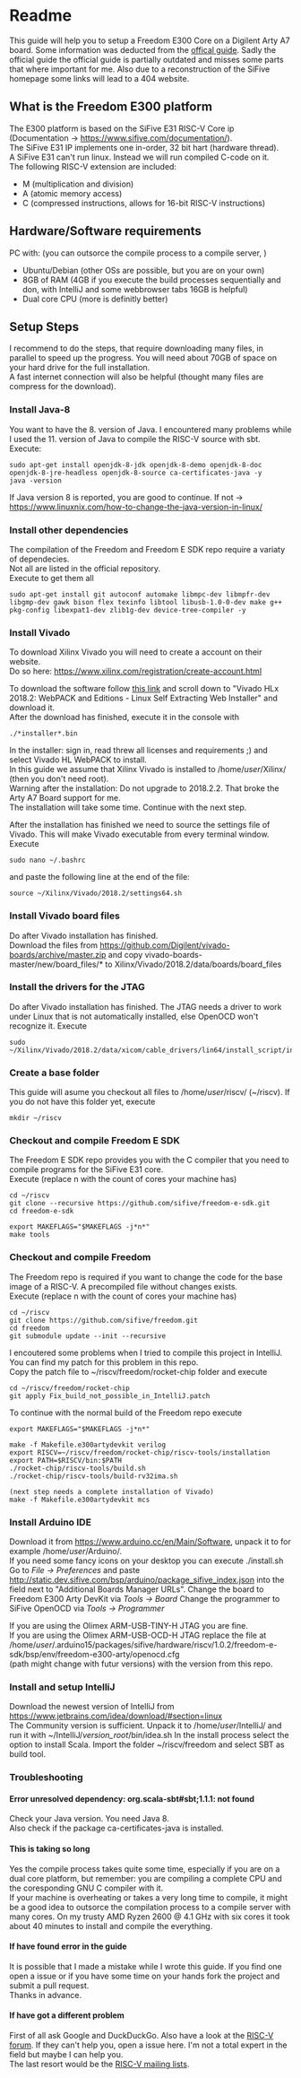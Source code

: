 # Readme
This guide will help you to setup a Freedom E300 Core on a Digilent Arty A7 board.
Some information was deducted from the 
[offical guide](https://static.dev.sifive.com/SiFive-E310-arty-gettingstarted-v1.0.6.pdf).
Sadly the official guide the official guide is partially outdated and misses some
parts that where important for me.
Also due to a reconstruction of the SiFive homepage some links will lead to a 404 website.

## What is the Freedom E300 platform
The E300 platform is based on the SiFive E31 RISC-V Core ip 
(Documentation -> https://www.sifive.com/documentation/).  
The SiFive E31 IP implements one in-order, 32 bit hart (hardware thread).  
A SiFive E31 can't run linux. Instead we will run compiled C-code on it.  
The following RISC-V extension are included:
- M (multiplication and division)
- A (atomic memory access)
- C (compressed instructions, allows for 16-bit RISC-V instructions)

## Hardware/Software requirements
PC with: (you can outsorce the compile process to a compile server, )
- Ubuntu/Debian (other OSs are possible, but you are on your own)
- 8GB of RAM (4GB if you execute the build processes sequentially and don, with IntelliJ and some webbrowser tabs 16GB is helpful)
- Dual core CPU (more is definitly better)

## Setup Steps
I recommend to do the steps, that require downloading many files, in parallel to speed up the progress. 
You will need about 70GB of space on your hard drive for the full installation.  
A fast internet connection will also be helpful (thought many files are compress for the download).

### Install Java-8
You want to have the 8. version of Java.
I encountered many problems while I used the 11. version of Java to compile the RISC-V source with sbt.  
Execute: 
```console
sudo apt-get install openjdk-8-jdk openjdk-8-demo openjdk-8-doc openjdk-8-jre-headless openjdk-8-source ca-certificates-java -y
java -version
```
If Java version 8 is reported, you are good to continue.
If not -> https://www.linuxnix.com/how-to-change-the-java-version-in-linux/

### Install other dependencies
The compilation of the Freedom and Freedom E SDK repo require a variaty of dependecies.  
Not all are listed in the official repository.  
Execute to get them all  
```console
sudo apt-get install git autoconf automake libmpc-dev libmpfr-dev libgmp-dev gawk bison flex texinfo libtool libusb-1.0-0-dev make g++ pkg-config libexpat1-dev zlib1g-dev device-tree-compiler -y
```

### Install Vivado
To download Xilinx Vivado you will need to create a account on their website.  
Do so here: https://www.xilinx.com/registration/create-account.html

To download the software follow [this link](https://www.xilinx.com/support/download.html)
and scroll down to "Vivado HLx 2018.2: WebPACK and Editions - Linux Self Extracting Web Installer"
and download it.  
After the download has finished, execute it in the console with
```console
./*installer*.bin
```
In the installer: sign in, read threw all licenses and requirements ;) and 
select Vivado HL WebPACK to install.  
In this guide we assume that Xilinx Vivado is installed to /home/*user*/Xilinx/ (then you don't need root).  
Warning after the installation: Do not upgrade to 2018.2.2.
That broke the Arty A7 Board support for me.  
The installation will take some time. Continue with the next step.

After the installation has finished we need to source the settings file of Vivado.
This will make Vivado executable from every terminal window.
Execute
```console
sudo nano ~/.bashrc
```
and paste the following line at the end of the file:
```console
source ~/Xilinx/Vivado/2018.2/settings64.sh
```

### Install Vivado board files
Do after Vivado installation has finished.  
Download the files from https://github.com/Digilent/vivado-boards/archive/master.zip
and copy vivado-boards-master/new/board_files/* to Xilinx/Vivado/2018.2/data/boards/board_files

### Install the drivers for the JTAG
Do after Vivado installation has finished.
The JTAG needs a driver to work under Linux that is not automatically installed, else
OpenOCD won't recognize it.
Execute
```console
sudo ~/Xilinx/Vivado/2018.2/data/xicom/cable_drivers/lin64/install_script/install_drivers/install_drivers
```

### Create a base folder
This guide will asume you checkout all files to /home/*user*/riscv/ (~/riscv).
If you do not have this folder yet, execute
```console
mkdir ~/riscv
```

### Checkout and compile Freedom E SDK
The Freedom E SDK repo provides you with the C compiler that you need to compile
programs for the SiFive E31 core.  
Execute (replace n with the count of cores your machine has)
```console
cd ~/riscv
git clone --recursive https://github.com/sifive/freedom-e-sdk.git
cd freedom-e-sdk

export MAKEFLAGS="$MAKEFLAGS -j*n*"
make tools
```

### Checkout and compile Freedom
The Freedom repo is required if you want to change the code for the base image of a
RISC-V. A precompiled file without changes exists.  
Execute (replace n with the count of cores your machine has)
```console
cd ~/riscv
git clone https://github.com/sifive/freedom.git
cd freedom
git submodule update --init --recursive
```

I encoutered some problems when I tried to compile this project in IntelliJ.
You can find my patch for this problem in this repo.  
Copy the patch file to ~/riscv/freedom/rocket-chip folder and execute
```console
cd ~/riscv/freedom/rocket-chip
git apply Fix_build_not_possible_in_IntelliJ.patch
```

To continue with the normal build of the Freedom repo execute

``` console
export MAKEFLAGS="$MAKEFLAGS -j*n*"

make -f Makefile.e300artydevkit verilog
export RISCV=~/riscv/freedom/rocket-chip/riscv-tools/installation
export PATH=$RISCV/bin:$PATH
./rocket-chip/riscv-tools/build.sh
./rocket-chip/riscv-tools/build-rv32ima.sh

(next step needs a complete installation of Vivado)
make -f Makefile.e300artydevkit mcs
```


### Install Arduino IDE
Download it from https://www.arduino.cc/en/Main/Software, unpack it to
for example /home/*user*/Arduino/.  
If you need some fancy icons on your desktop you can execute ./install.sh  
Go to *File -> Preferences* and paste http://static.dev.sifive.com/bsp/arduino/package_sifive_index.json
into the field next to "Additional Boards Manager URLs".
Change the board to Freedom E300 Arty DevKit via *Tools -> Board*
Change the programmer to SiFive OpenOCD via *Tools -> Programmer*

If you are using the Olimex ARM-USB-TINY-H JTAG you are fine.  
If you are using the Olimex ARM-USB-OCD-H JTAG replace the file at
/home/*user*/.arduino15/packages/sifive/hardware/riscv/1.0.2/freedom-e-sdk/bsp/env/freedom-e300-arty/openocd.cfg  
(path might change with futur versions) with the version from this repo.

### Install and setup IntelliJ
Download the newest version of IntelliJ from https://www.jetbrains.com/idea/download/#section=linux  
The Community version is sufficient.
Unpack it to /home/*user*/IntelliJ/ and run it with ~/IntelliJ/*version_root*/bin/idea.sh
In the install process select the option to install Scala.
Import the folder ~/riscv/freedom and select SBT as build tool.

### Troubleshooting

#### Error unresolved dependency: org.scala-sbt#sbt;1.1.1: not found
Check your Java version. You need Java 8.  
Also check if the package ca-certificates-java is installed.

#### This is taking so long
Yes the compile process takes quite some time, especially if you are on a dual core platform, but remember:
you are compiling a complete CPU and the coresponding GNU C compiler with it.  
If your machine is overheating or takes a very long time to compile, it might be a good
idea to outsorce the compilation process to a compile server with many cores.
On my trusty AMD Ryzen 2600 @ 4.1 GHz with six cores it took about 40 minutes to install and compile the everything.

#### If have found error in the guide
It is possible that I made a mistake while I wrote this guide. If you find one open a issue or if you have some
time on your hands fork the project and submit a pull request.  
Thanks in advance.

#### If have got a different problem
First of all ask Google and DuckDuckGo. Also have a look at the [RISC-V forum](https://riscv.org/forum/).
If they can't help you, open a issue here. I'm not a total expert in the field but maybe I can help you.  
The last resort would be the [RISC-V mailing lists](https://riscv.org/mailing-lists/).
 